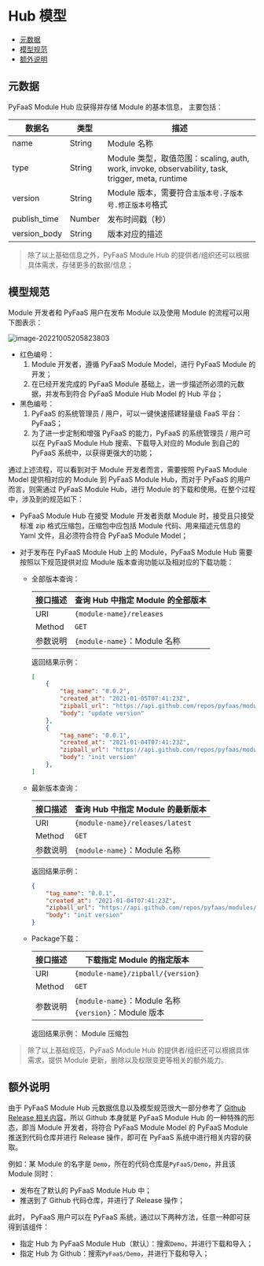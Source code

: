 # Hub 模型

- [元数据](#元数据)
- [模型规范](#模型规范)
- [额外说明](#额外说明)

## 元数据

PyFaaS Module Hub 应获得并存储 Module 的基本信息， 主要包括：

| 数据名       | 类型   | 描述                                                         |
| ------------ | ------ | ------------------------------------------------------------ |
| name         | String | Module 名称                                                  |
| type         | String | Module 类型，取值范围：scaling, auth, work, invoke, observability, task, trigger, meta, runtime |
| version      | String | Module 版本，需要符合`主版本号.子版本号.修正版本号`格式      |
| publish_time | Number | 发布时间戳（秒）                                             |
| version_body | String | 版本对应的描述                                               |

> 除了以上基础信息之外，PyFaaS Module Hub 的提供者/组织还可以根据具体需求，存储更多的数据/信息；

## 模型规范

Module 开发者和 PyFaaS 用户在发布 Module 以及使用 Module 的流程可以用下图表示：

![image-20221005205823803](https://www.images.wiki/fhi7DuliBk5q2BlehZch.png)

- 红色编号：
  1. Module 开发者，遵循 PyFaaS Module Model，进行 PyFaaS Module 的开发；
  2. 在已经开发完成的 PyFaaS Module 基础上，进一步描述所必须的元数据，并发布到符合 PyFaaS Module Hub Model 的 Hub 平台；
- 黑色编号：
  1. PyFaaS 的系统管理员 / 用户，可以一键快速搭建轻量级 FaaS 平台：PyFaaS；
  2. 为了进一步定制和增强 PyFaaS 的能力，PyFaaS 的系统管理员 / 用户可以在 PyFaaS Module Hub 搜索、下载导入对应的 Module 到自己的 PyFaaS 系统中，以获得更强大的功能；

通过上述流程，可以看到对于 Module 开发者而言，需要按照 PyFaaS Module Model 提供相对应的 Module 到 PyFaaS Module Hub，而对于 PyFaaS 的用户而言，则需通过 PyFaaS Module Hub，进行 Module 的下载和使用。在整个过程中，涉及到的规范如下：

- PyFaaS Module Hub 在接受 Module 开发者贡献 Module 时，接受且只接受标准 zip 格式压缩包，压缩包中应包括 Module 代码、用来描述元信息的 Yaml 文件，且必须符合符合 PyFaaS Module Model；

- 对于发布在 PyFaaS Module Hub 上的 Module，PyFaaS Module Hub 需要按照以下规范提供对应 Module 版本查询功能以及相对应的下载功能：

  - 全部版本查询：

    | 接口描述 | 查询 Hub 中指定 Module 的全部版本 |
    | -------- | --------------------------------- |
    | URI      | `{module-name}/releases`          |
    | Method   | `GET`                             |
    | 参数说明 | `{module-name}`：Module 名称      |
  
    返回结果示例：
  
    ```json
    [
        {
            "tag_name": "0.0.2",
            "created_at": "2021-01-05T07:41:23Z",
            "zipball_url": "https://api.github.com/repos/pyfaas/modules/zipball/0.0.2",
            "body": "update version"
        },
        {
            "tag_name": "0.0.1",
            "created_at": "2021-01-04T07:41:23Z",
            "zipball_url": "https://api.github.com/repos/pyfaas/modules/zipball/0.0.1",
            "body": "init version"
        },
    ]
    ```
  
  - 最新版本查询：

    | 接口描述 | 查询 Hub 中指定 Module 的最新版本     |
    | -------- | ------------------------------------- |
    | URI      | `{module-name}/releases/latest` |
    | Method   | `GET`                                |
    | 参数说明 | `{module-name}`：Module 名称         |
  
    返回结果示例：
  
    ```json
    {
        "tag_name": "0.0.1",
        "created_at": "2021-01-04T07:41:23Z",
        "zipball_url": "https://api.github.com/repos/pyfaas/modules/zipball/0.0.1",
        "body": "init version"
    }
    ```
    
  - Package下载：

    | 接口描述 | 下载指定 Module 的指定版本                                 |
    | -------- | ---------------------------------------------------------- |
    | URI      | `{module-name}/zipball/{version}`                          |
    | Method   | `GET`                                                      |
    | 参数说明 | `{module-name}`：Module 名称<br />`{version}`：Module 版本 |
  
    返回结果示例： Module 压缩包


> 除了以上基础规范，PyFaaS Module Hub 的提供者/组织还可以根据具体需求，提供 Module 更新，删除以及权限变更等相关的额外能力。

## 额外说明

由于 PyFaaS Module Hub 元数据信息以及模型规范很大一部分参考了 [Github Release 相关内容](https://api.github.com/repos/)，所以 Github 本身就是 PyFaaS Module Hub 的一种特殊的形态，即当 Module 开发者，将符合 PyFaaS Module Model 的 PyFaaS Module 推送到代码仓库并进行 Release 操作，即可在 PyFaaS 系统中进行相关内容的获取。

例如：某 Module 的名字是 `Demo`，所在的代码仓库是`PyFaaS/Demo`，并且该 Module 同时：

- 发布在了默认的 PyFaaS Module Hub 中；
- 推送到了  Github 代码仓库，并进行了 Release 操作；

此时， PyFaaS 用户可以在 PyFaaS 系统，通过以下两种方法，任意一种即可获得到该组件：

- 指定 Hub 为 PyFaaS Module Hub（默认）：搜索`Demo`，并进行下载和导入；
- 指定 Hub 为 Github：搜索`PyFaaS/Demo`，并进行下载和导入；